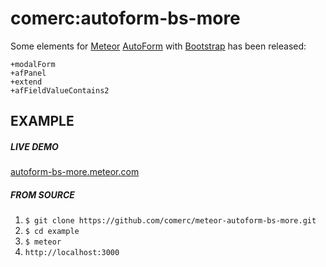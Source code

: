 comerc:autoform-bs-more
=======================

Some elements for [Meteor](https://www.meteor.com/) [AutoForm](https://github.com/aldeed/meteor-autoform/) with [Bootstrap](http://getbootstrap.com/) has been released:
```jade
+modalForm 
+afPanel
+extend 
+afFieldValueContains2
```
EXAMPLE
-------
##### LIVE DEMO
[autoform-bs-more.meteor.com](http://autoform-bs-more.meteor.com/)

##### FROM SOURCE
1. `$ git clone https://github.com/comerc/meteor-autoform-bs-more.git`
2. `$ cd example`
3. `$ meteor`
4. `http://localhost:3000`

